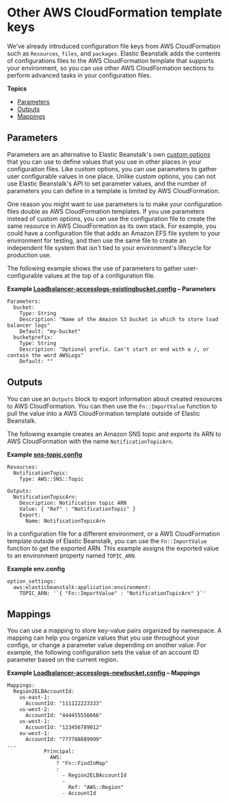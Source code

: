 # Other AWS CloudFormation template keys<a name="ebextensions-otherkeys"></a>

We've already introduced configuration file keys from AWS CloudFormation such as `Resources`, `files`, and `packages`\. Elastic Beanstalk adds the contents of configurations files to the AWS CloudFormation template that supports your environment, so you can use other AWS CloudFormation sections to perform advanced tasks in your configuration files\.

**Topics**
+ [Parameters](#ebextensions-otherkeys-parameters)
+ [Outputs](#ebextensions-otherkeys-outputs)
+ [Mappings](#ebextensions-otherkeys-mappings)

## Parameters<a name="ebextensions-otherkeys-parameters"></a>

Parameters are an alternative to Elastic Beanstalk's own [custom options](configuration-options-custom.md) that you can use to define values that you use in other places in your configuration files\. Like custom options, you can use parameters to gather user configurable values in one place\. Unlike custom options, you can not use Elastic Beanstalk's API to set parameter values, and the number of parameters you can define in a template is limited by AWS CloudFormation\.

One reason you might want to use parameters is to make your configuration files double as AWS CloudFormation templates\. If you use parameters instead of custom options, you can use the configuration file to create the same resource in AWS CloudFormation as its own stack\. For example, you could have a configuration file that adds an Amazon EFS file system to your environment for testing, and then use the same file to create an independent file system that isn't tied to your environment's lifecycle for production use\.

The following example shows the use of parameters to gather user\-configurable values at the top of a configuration file\.

**Example [Loadbalancer\-accesslogs\-existingbucket\.config](https://github.com/awsdocs/elastic-beanstalk-samples/tree/master/configuration-files/aws-provided/resource-configuration/loadbalancer-accesslogs-existingbucket.config) – Parameters**  

```
Parameters:
  bucket:
    Type: String
    Description: "Name of the Amazon S3 bucket in which to store load balancer logs"
    Default: "my-bucket"
  bucketprefix:
    Type: String
    Description: "Optional prefix. Can't start or end with a /, or contain the word AWSLogs"
    Default: ""
```

## Outputs<a name="ebextensions-otherkeys-outputs"></a>

You can use an `Outputs` block to export information about created resources to AWS CloudFormation\. You can then use the `Fn::ImportValue` function to pull the value into a AWS CloudFormation template outside of Elastic Beanstalk\.

The following example creates an Amazon SNS topic and exports its ARN to AWS CloudFormation with the name `NotificationTopicArn`\.

**Example [sns\-topic\.config](https://github.com/awsdocs/elastic-beanstalk-samples/tree/master/configuration-files/aws-provided/resource-configuration/sns-topic.config)**  

```
Resources:
  NotificationTopic:
    Type: AWS::SNS::Topic

Outputs:
  NotificationTopicArn:
    Description: Notification topic ARN
    Value: { "Ref" : "NotificationTopic" }
    Export:
      Name: NotificationTopicArn
```

In a configuration file for a different environment, or a AWS CloudFormation template outside of Elastic Beanstalk, you can use the `Fn::ImportValue` function to get the exported ARN\. This example assigns the exported value to an environment property named `TOPIC_ARN`\.

**Example env\.config**  

```
option_settings:
  aws:elasticbeanstalk:application:environment:
    TOPIC_ARN: '`{ "Fn::ImportValue" : "NotificationTopicArn" }`'
```

## Mappings<a name="ebextensions-otherkeys-mappings"></a>

You can use a mapping to store key\-value pairs organized by namespace\. A mapping can help you organize values that you use throughout your configs, or change a parameter value depending on another value\. For example, the following configuration sets the value of an account ID parameter based on the current region\.

**Example [Loadbalancer\-accesslogs\-newbucket\.config](https://github.com/awsdocs/elastic-beanstalk-samples/tree/master/configuration-files/aws-provided/resource-configuration/loadbalancer-accesslogs-newbucket.config) – Mappings**  

```
Mappings: 
  Region2ELBAccountId: 
    us-east-1: 
      AccountId: "111122223333"
    us-west-2: 
      AccountId: "444455556666"
    us-west-1: 
      AccountId: "123456789012"
    eu-west-1: 
      AccountId: "777788889999"
...
            Principal: 
              AWS: 
                ? "Fn::FindInMap"
                : 
                  - Region2ELBAccountId
                  - 
                    Ref: "AWS::Region"
                  - AccountId
```